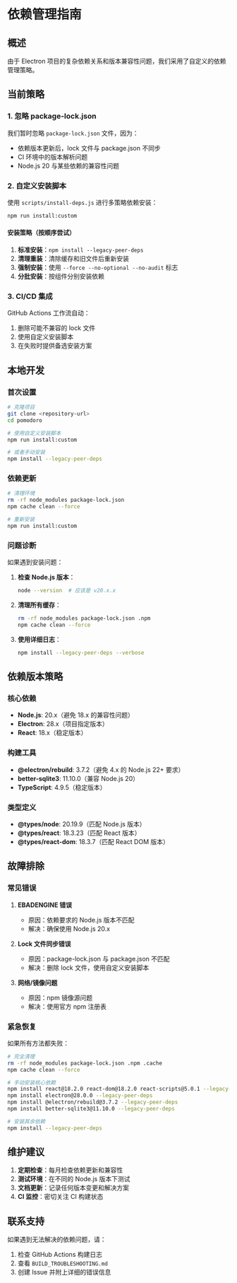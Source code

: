# 依赖管理指南

## 概述

由于 Electron 项目的复杂依赖关系和版本兼容性问题，我们采用了自定义的依赖管理策略。

## 当前策略

### 1. 忽略 package-lock.json

我们暂时忽略 `package-lock.json` 文件，因为：

- 依赖版本更新后，lock 文件与 package.json 不同步
- CI 环境中的版本解析问题
- Node.js 20 与某些依赖的兼容性问题

### 2. 自定义安装脚本

使用 `scripts/install-deps.js` 进行多策略依赖安装：

```bash
npm run install:custom
```

#### 安装策略（按顺序尝试）

1. **标准安装**：`npm install --legacy-peer-deps`
2. **清理重装**：清除缓存和旧文件后重新安装
3. **强制安装**：使用 `--force --no-optional --no-audit` 标志
4. **分批安装**：按组件分别安装依赖

### 3. CI/CD 集成

GitHub Actions 工作流自动：

1. 删除可能不兼容的 lock 文件
2. 使用自定义安装脚本
3. 在失败时提供备选安装方案

## 本地开发

### 首次设置

```bash
# 克隆项目
git clone <repository-url>
cd pomodoro

# 使用自定义安装脚本
npm run install:custom

# 或者手动安装
npm install --legacy-peer-deps
```

### 依赖更新

```bash
# 清理环境
rm -rf node_modules package-lock.json
npm cache clean --force

# 重新安装
npm run install:custom
```

### 问题诊断

如果遇到安装问题：

1. **检查 Node.js 版本**：

   ```bash
   node --version  # 应该是 v20.x.x
   ```

2. **清理所有缓存**：

   ```bash
   rm -rf node_modules package-lock.json .npm
   npm cache clean --force
   ```

3. **使用详细日志**：
   ```bash
   npm install --legacy-peer-deps --verbose
   ```

## 依赖版本策略

### 核心依赖

- **Node.js**: 20.x（避免 18.x 的兼容性问题）
- **Electron**: 28.x（项目指定版本）
- **React**: 18.x（稳定版本）

### 构建工具

- **@electron/rebuild**: 3.7.2（避免 4.x 的 Node.js 22+ 要求）
- **better-sqlite3**: 11.10.0（兼容 Node.js 20）
- **TypeScript**: 4.9.5（稳定版本）

### 类型定义

- **@types/node**: 20.19.9（匹配 Node.js 版本）
- **@types/react**: 18.3.23（匹配 React 版本）
- **@types/react-dom**: 18.3.7（匹配 React DOM 版本）

## 故障排除

### 常见错误

1. **EBADENGINE 错误**

   - 原因：依赖要求的 Node.js 版本不匹配
   - 解决：确保使用 Node.js 20.x

2. **Lock 文件同步错误**

   - 原因：package-lock.json 与 package.json 不匹配
   - 解决：删除 lock 文件，使用自定义安装脚本

3. **网络/镜像问题**
   - 原因：npm 镜像源问题
   - 解决：使用官方 npm 注册表

### 紧急恢复

如果所有方法都失败：

```bash
# 完全清理
rm -rf node_modules package-lock.json .npm .cache
npm cache clean --force

# 手动安装核心依赖
npm install react@18.2.0 react-dom@18.2.0 react-scripts@5.0.1 --legacy-peer-deps
npm install electron@28.0.0 --legacy-peer-deps
npm install @electron/rebuild@3.7.2 --legacy-peer-deps
npm install better-sqlite3@11.10.0 --legacy-peer-deps

# 安装其余依赖
npm install --legacy-peer-deps
```

## 维护建议

1. **定期检查**：每月检查依赖更新和兼容性
2. **测试环境**：在不同的 Node.js 版本下测试
3. **文档更新**：记录任何版本变更和解决方案
4. **CI 监控**：密切关注 CI 构建状态

## 联系支持

如果遇到无法解决的依赖问题，请：

1. 检查 GitHub Actions 构建日志
2. 查看 `BUILD_TROUBLESHOOTING.md`
3. 创建 Issue 并附上详细的错误信息
